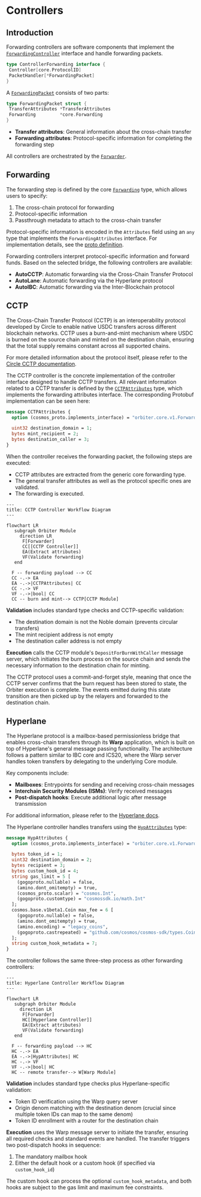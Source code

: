 # Controllers

## Introduction

Forwarding controllers are software components that implement the
[`ForwardingController`](https://github.com/noble-assets/orbiter/blob/main/types/controller.go#L30-L33)
interface and handle forwarding packets.

```go
type ControllerForwarding interface {
 Controller[core.ProtocolID]
 PacketHandler[*ForwardingPacket]
}
```

A [`ForwardingPacket`](https://github.com/noble-assets/orbiter/blob/main/types/packet.go#L171-L174)
consists of two parts:

```go
type ForwardingPacket struct {
 TransferAttributes *TransferAttributes
 Forwarding         *core.Forwarding
}
```

- **Transfer attributes**: General information about the cross-chain transfer
- **Forwarding attributes**: Protocol-specific information for completing the forwarding step

All controllers are orchestrated by the
[`Forwarder`](https://github.com/noble-assets/orbiter/blob/main/keeper/component/forwarder/forwarder.go#L42-L55).

## Forwarding

The forwarding step is defined by the core
[`Forwarding`](https://github.com/noble-assets/orbiter/blob/main/proto/noble/orbiter/core/v1/orbiter.proto#L35-L55)
type, which allows users to specify:

1. The cross-chain protocol for forwarding
2. Protocol-specific information
3. Passthrough metadata to attach to the cross-chain transfer

Protocol-specific information is encoded in the `Attributes` field using an `any`
type that implements the `ForwardingAttributes` interface.
For implementation details, see the
[proto definition](https://github.com/noble-assets/orbiter/blob/main/proto/noble/orbiter/core/v1/orbiter.proto#L35-L55).

Forwarding controllers interpret protocol-specific information and forward funds.
Based on the selected bridge, the following controllers are available:

- **AutoCCTP**: Automatic forwarding via the Cross-Chain Transfer Protocol
- **AutoLane**: Automatic forwarding via the Hyperlane protocol
- **AutoIBC**: Automatic forwarding via the Inter-Blockchain protocol

## CCTP

The Cross-Chain Transfer Protocol (CCTP) is an interoperability protocol developed by Circle
to enable native USDC transfers across different blockchain networks.
CCTP uses a burn-and-mint mechanism where USDC is burned on the source chain and minted on the destination chain,
ensuring that the total supply remains constant across all supported chains.

For more detailed information about the protocol itself, please refer to the [Circle CCTP documentation](https://developers.circle.com/cctp).

The CCTP controller is the concrete implementation of the controller interface designed to handle CCTP transfers.
All relevant information related to a CCTP transfer is defined by
the [`CCTPAttributes`](https://github.com/noble-assets/orbiter/blob/main/proto/noble/orbiter/controller/forwarding/v1/cctp.proto#L9-L26) type,
which implements the forwarding attributes interface.
The corresponding Protobuf implementation can be seen here:

```protobuf
message CCTPAttributes {
  option (cosmos_proto.implements_interface) = "orbiter.core.v1.ForwardingAttributes";

  uint32 destination_domain = 1;
  bytes mint_recipient = 2;
  bytes destination_caller = 3;
}
```

When the controller receives the forwarding packet, the following steps are executed:

- CCTP attributes are extracted from the generic core forwarding type.
- The general transfer attributes as well as the protocol specific ones are validated.
- The forwarding is executed.

```mermaid
---
title: CCTP Controller Workflow Diagram
---

flowchart LR
   subgraph Orbiter Module
     direction LR
      F[Forwarder]
      CC[[CCTP Controller]]
      EA(Extract attributes)
      VF(Validate forwarding)
   end

  F -- forwarding payload --> CC
  CC -.-> EA
  EA -.->|CCTPAttributes| CC
  CC -.-> VF
  VF -.->|bool| CC
  CC -- burn and mint--> CCTP[CCTP Module]
```

**Validation** includes standard type checks and CCTP-specific validation:

- The destination domain is not the Noble domain (prevents circular transfers)
- The mint recipient address is not empty
- The destination caller address is not empty

**Execution** calls the CCTP module's `DepositForBurnWithCaller` message server,
which initiates the burn process on the source chain
and sends the necessary information to the destination chain for minting.

The CCTP protocol uses a commit-and-forget style, meaning that
once the CCTP server confirms that the burn request has been stored to state,
the Orbiter execution is complete.
The events emitted during this state transition are then picked up by the relayers
and forwarded to the destination chain.

## Hyperlane

The Hyperlane protocol is a mailbox-based permissionless bridge
that enables cross-chain transfers through its **Warp** application,
which is built on top of Hyperlane's general message passing functionality.
The architecture follows a pattern similar to IBC core and ICS20,
where the Warp server handles token transfers by delegating to the underlying Core module.

Key components include:

- **Mailboxes**: Entrypoints for sending and receiving cross-chain messages
- **Interchain Security Modules (ISMs)**: Verify received messages
- **Post-dispatch hooks**: Execute additional logic after message transmission

For additional information, please refer to the [Hyperlane docs](https://docs.hyperlane.xyz/).

The Hyperlane controller handles transfers using the
[`HypAttributes`](https://github.com/noble-assets/orbiter/blob/main/proto/noble/orbiter/controller/forwarding/v1/hyperlane.proto#L12-L48)
type:

```protobuf
message HypAttributes {
  option (cosmos_proto.implements_interface) = "orbiter.core.v1.ForwardingAttributes";

  bytes token_id = 1;
  uint32 destination_domain = 2;
  bytes recipient = 3;
  bytes custom_hook_id = 4;
  string gas_limit = 5 [
    (gogoproto.nullable) = false,
    (amino.dont_omitempty) = true,
    (cosmos_proto.scalar) = "cosmos.Int",
    (gogoproto.customtype) = "cosmossdk.io/math.Int"
  ];
  cosmos.base.v1beta1.Coin max_fee = 6 [
    (gogoproto.nullable) = false,
    (amino.dont_omitempty) = true,
    (amino.encoding) = "legacy_coins",
    (gogoproto.castrepeated) = "github.com/cosmos/cosmos-sdk/types.Coins"
  ];
  string custom_hook_metadata = 7;
}
```

The controller follows the same three-step process as other forwarding controllers:

```mermaid
---
title: Hyperlane Controller Workflow Diagram
---

flowchart LR
   subgraph Orbiter Module
     direction LR
      F[Forwarder]
      HC[[Hyperlane Controller]]
      EA(Extract attributes)
      VF(Validate forwarding)
   end

  F -- forwarding payload --> HC
  HC -.-> EA
  EA -.->|HypAttributes| HC
  HC -.-> VF
  VF -.->|bool| HC
  HC -- remote transfer--> W[Warp Module]
```

**Validation** includes standard type checks plus Hyperlane-specific validation:

- Token ID verification using the Warp query server
- Origin denom matching with the destination denom (crucial since multiple token IDs can map to the same denom)
- Token ID enrollment with a router for the destination chain

**Execution** uses the Warp message server to initiate the transfer,
ensuring all required checks and standard events are handled.
The transfer triggers two post-dispatch hooks in sequence:

1. The mandatory mailbox hook
2. Either the default hook or a custom hook (if specified via `custom_hook_id`)

The custom hook can process the optional `custom_hook_metadata`,
and both hooks are subject to the gas limit and maximum fee constraints.
